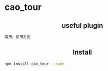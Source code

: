 <h1>cao_tour</h1>
<h2 align="center">useful plugin</h2>

```bash
常用、使用方法
```

<h2 align="center">Install</h2>

```bash
npm install cao_tour --save
```

